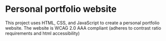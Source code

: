 # Personal portfolio website
This project uses HTML, CSS, and JavaScript to create a personal portfolio website. The website is WCAG 2.0 AAA compliant (adheres to contrast ratio requirements and html accessibility) 
